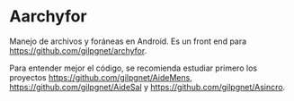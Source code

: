 # Aarchyfor
Manejo de archivos y foráneas en Android. Es un front end para https://github.com/gilpgnet/archyfor.

Para entender mejor el código, se recomienda estudiar primero los proyectos https://github.com/gilpgnet/AideMens,
https://github.com/gilpgnet/AideSal y https://github.com/gilpgnet/Asincro.
